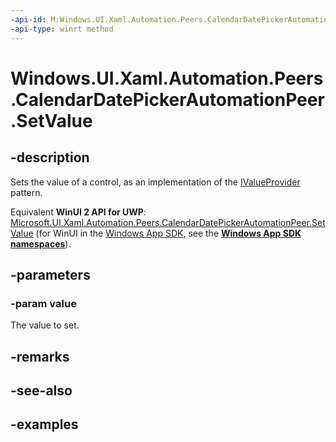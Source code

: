 ```yaml
---
-api-id: M:Windows.UI.Xaml.Automation.Peers.CalendarDatePickerAutomationPeer.SetValue(System.String)
-api-type: winrt method
---
```


<!-- Method syntax.
public void CalendarDatePickerAutomationPeer.SetValue(String value)
-->

# Windows.UI.Xaml.Automation.Peers.CalendarDatePickerAutomationPeer.SetValue

## -description
Sets the value of a control, as an implementation of the [IValueProvider](../windows.ui.xaml.automation.provider/ivalueprovider.md) pattern.

Equivalent **WinUI 2 API for UWP**: [Microsoft.UI.Xaml.Automation.Peers.CalendarDatePickerAutomationPeer.SetValue](/windows/winui/api/microsoft.ui.xaml.automation.peers.calendardatepickerautomationpeer.setvalue) (for WinUI in the [Windows App SDK](/windows/apps/windows-app-sdk/), see the **[Windows App SDK namespaces](/windows/windows-app-sdk/api/winrt/)**).

## -parameters
### -param value
The value to set.

## -remarks

## -see-also

## -examples

